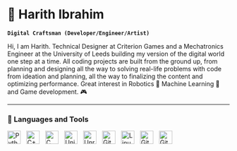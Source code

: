 # 🚴 Harith Ibrahim

**`Digital Craftsman (Developer/Engineer/Artist)`**


Hi, I am Harith. Technical Designer at Criterion Games and a Mechatronics Engineer at the University of Leeds building my version of the digital world one step at a time. All coding projects are built from the ground up, from planning and designing all the way to solving real-life problems with code from ideation and planning, all the way to finalizing the content and optimizing performance. Great interest in Robotics 🦾 Machine Learning 🤖 and Game development. 🎮

---

### 🧰 Languages and Tools

<img align="left" alt="Python" width="30px" style="padding-right:10px;" src="https://cdn.jsdelivr.net/gh/devicons/devicon/icons/python/python-plain.svg" />

<img align="left" alt="C++" width="30px" style="padding-right:10px;" src="https://cdn.jsdelivr.net/gh/devicons/devicon/icons/cplusplus/cplusplus-line.svg" />

<img align="left" alt="C Sharp" width="30px" style="padding-right:10px;" src="https://cdn.jsdelivr.net/gh/devicons/devicon/icons/csharp/csharp-original.svg" />

<img align="left" alt="Unity" width="30px" style="padding-right:10px;" src="https://icon-library.com/images/unity-icon-png/unity-icon-png-23.jpg" />

<img align="left" alt="Unreal Engine" width="30px" style="padding-right:10px;" src="https://img.icons8.com/nolan/344/unreal-engine.png" />

<img align="left" alt="GitHub" width="30px" style="padding-right:10px;" src="https://enterprise.launcher.omniverse.nvidia.com/static/logo.png" />

<img align="left" alt="Linux" width="30px" style="padding-right:10px;" src="https://img.icons8.com/color/344/linux--v1.png" />

<img align="left" alt="Git" width="30px" style="padding-right:10px;" src="https://cdn.jsdelivr.net/gh/devicons/devicon/icons/git/git-original.svg" />

<img align="left" alt="GitHub" width="30px" style="padding-right:10px;" src="https://www.iconsdb.com/icons/preview/white/github-6-xxl.png" />


<br />

#





[website]: https://fkcodes.com
[youtube]: https://youtube.com/fknight



<!--
**HarithSami/HarithSami** is a ✨ _special_ ✨ repository because its `README.md` (this file) appears on your GitHub profile.

Here are some ideas to get you started:

- 🔭 I’m currently working on ...
- 🌱 I’m currently learning ...
- 👯 I’m looking to collaborate on ...
- 🤔 I’m looking for help with ...
- 💬 Ask me about ...
- 📫 How to reach me: ...
- 😄 Pronouns: ...
- ⚡ Fun fact: ...
-->
